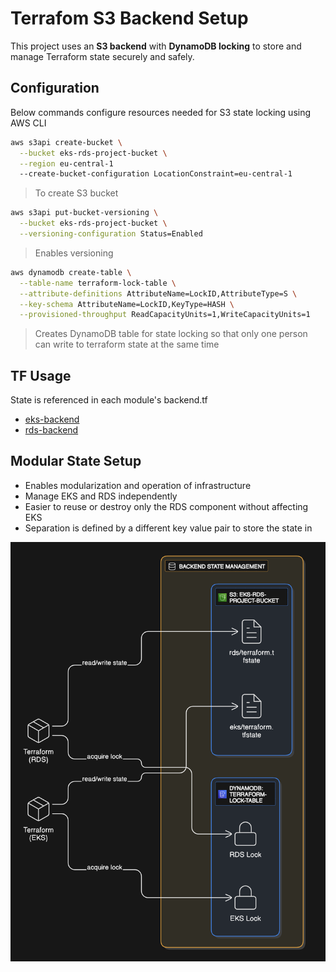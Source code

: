 # Terrafom S3 Backend Setup

This project uses an **S3 backend** with **DynamoDB locking** to store and manage Terraform state securely and safely.

## Configuration

Below commands configure resources needed for S3 state locking using AWS CLI

```bash
aws s3api create-bucket \
  --bucket eks-rds-project-bucket \
  --region eu-central-1
  --create-bucket-configuration LocationConstraint=eu-central-1
```

> To create S3 bucket

```bash
aws s3api put-bucket-versioning \
  --bucket eks-rds-project-bucket \
  --versioning-configuration Status=Enabled
```

> Enables versioning

```bash
aws dynamodb create-table \
  --table-name terraform-lock-table \
  --attribute-definitions AttributeName=LockID,AttributeType=S \
  --key-schema AttributeName=LockID,KeyType=HASH \
  --provisioned-throughput ReadCapacityUnits=1,WriteCapacityUnits=1
```

> Creates DynamoDB table for state locking so that only one person can write to terraform state at the same time

## TF Usage

State is referenced in each module's backend.tf

- [eks-backend](../terraform/eks/backend.tf)
- [rds-backend](../terraform/rds/backend.tf)

## Modular State Setup

- Enables modularization and operation of infrastructure
- Manage EKS and RDS independently
- Easier to reuse or destroy only the RDS component without affecting EKS
- Separation is defined by a different key value pair to store the state in

![s3-state](assets/s3-state.png)
